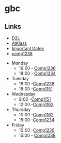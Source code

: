 # gbc
## Links
- [D2L](https://learn.georgebrown.ca)
- [AtKlass](https://app.atklass.com)
- [Important Dates](https://www.georgebrown.ca/current-students/important-dates?term=27246&category=131)
- [comp1238](comp1238.md)

 * Monday
   * 16:00 - [Comp1236](https://learn.georgebrown.ca/d2l/home/337951)
   * 18:00 - [Comp1234](https://learn.georgebrown.ca/d2l/home/342901)
* Tuesday
   * 16:00 -[Comp1238](https://learn.georgebrown.ca/d2l/home/334969)
   * 18:00 -[Comp1151](https://learn.georgebrown.ca/d2l/home/335101)
* Wednesday
    * 9:00 -[Comp1151](https://learn.georgebrown.ca/d2l/home/335101)
    * 12:00 -[Comp1162](https://learn.georgebrown.ca/d2l/home/331954)
* Thursday
   * 10:00 -[Comp1162](https://learn.georgebrown.ca/d2l/home/331954)
   * 15:00 -[Comp1234](https://learn.georgebrown.ca/d2l/home/342901)
* Friday
   * 10:00 -[Comp1236](https://learn.georgebrown.ca/d2l/home/337951)
   * 15:00 - [Comp1238](https://learn.georgebrown.ca/d2l/home/334969)
  
